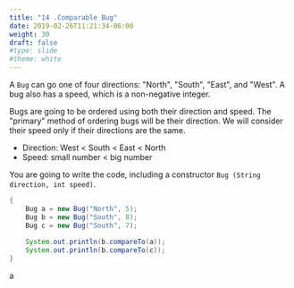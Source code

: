 ```yaml
---
title: "14 .Comparable Bug"
date: 2019-02-26T11:21:34-06:00
weight: 30
draft: false
#type: slide
#theme: white
---
```


A `Bug` can go one of four directions: "North", "South", "East", and
"West". A bug also has a speed, which is a non-negative integer.

Bugs are going to be ordered using both their direction and speed. The
"primary" method of ordering bugs will be their direction. We will
consider their speed only if their directions are the same.

* Direction: West < South < East < North
* Speed: small number < big number

You are going to write the code, including a constructor `Bug (String
direction, int speed)`. 

```java
{
    Bug a = new Bug("North", 5);
    Bug b = new Bug("South", 8);
    Bug c = new Bug("South", 7);
    
    System.out.println(b.compareTo(a));
    System.out.println(b.compareTo(c));
}
```
a
